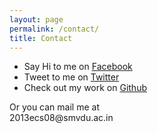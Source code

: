 ```yaml
---
layout: page
permalink: /contact/
title: Contact
---
```

<div id="contact-space">
    <ul>
        <li>Say Hi to me on <a href="http://fb.com/abhiraina07" target="_blank">Facebook</a></li>
        <li>Tweet to me on <a href="http://twitter.com/GetSetAbhi" target="_blank">Twitter</a></li>
        <li>Check out my work on <a href="http://github.com/GetSetAbhi">Github</a></li> 
    </ul>
    <p>Or you can mail me at <br><span id="mail-link">2013ecs08@smvdu.ac.in</span></p>
</div>

